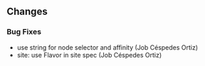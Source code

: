 ## Changes

### Bug Fixes

* use string for node selector and affinity (Job Céspedes Ortiz)
* site: use Flavor in site spec (Job Céspedes Ortiz)
